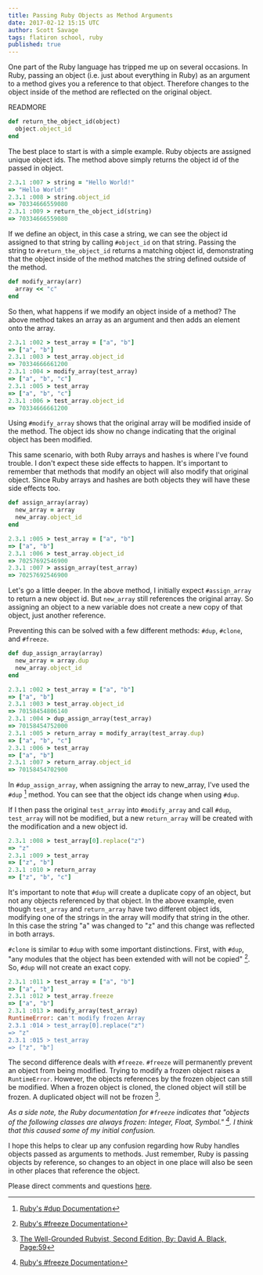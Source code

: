 ```yaml
---
title: Passing Ruby Objects as Method Arguments
date: 2017-02-12 15:15 UTC
author: Scott Savage
tags: flatiron school, ruby
published: true
---
```


One part of the Ruby language has tripped me up on several occasions.  In Ruby,
passing an object \(i.e. just about everything in Ruby\) as an argument to a
method gives you a reference to that object.  Therefore changes to the object
inside of the method are reflected on the original object.

READMORE

```ruby
def return_the_object_id(object)
  object.object_id
end
```

The best place to start is with a simple example.  Ruby objects are assigned
unique object ids.  The method above simply returns the object id of the passed
in object.

```ruby
2.3.1 :007 > string = "Hello World!"
=> "Hello World!"
2.3.1 :008 > string.object_id
=> 70334666559080
2.3.1 :009 > return_the_object_id(string)
=> 70334666559080
```

If we define an object, in this case a string, we can see the object id assigned
to that string by calling ```#object_id``` on that string.  Passing the string
to ```#return_the_object_id``` returns a matching object id, demonstrating that
the object inside of the method matches the string defined outside of the
method.

```ruby
def modify_array(arr)
  array << "c"
end
```

So then, what happens if we modify an object inside of a method?  The above
method takes an array as an argument and then adds an element onto the array.

```ruby
2.3.1 :002 > test_array = ["a", "b"]
=> ["a", "b"]
2.3.1 :003 > test_array.object_id
=> 70334666661200
2.3.1 :004 > modify_array(test_array)
=> ["a", "b", "c"]
2.3.1 :005 > test_array
=> ["a", "b", "c"]
2.3.1 :006 > test_array.object_id
=> 70334666661200
```

Using ```#modify_array``` shows that the original array will be modified inside
of the method.  The object ids show no change indicating that the original
object has been modified.

This same scenario, with both Ruby arrays and hashes is where I've found
trouble.  I don't expect these side effects to happen.  It's important to
remember that methods that modify an object will also modify that original
object.  Since Ruby arrays and hashes are both objects they will have these side
effects too.

```ruby
def assign_array(array)
  new_array = array
  new_array.object_id
end
```

```ruby
2.3.1 :005 > test_array = ["a", "b"]
=> ["a", "b"]
2.3.1 :006 > test_array.object_id
=> 70257692546900
2.3.1 :007 > assign_array(test_array)
=> 70257692546900
```

Let's go a little deeper.  In the above method, I initially expect
```#assign_array``` to return a new object id.  But ```new_array``` still
references the original array.  So assigning an object to a new variable does
not create a new copy of that object, just another reference.

Preventing this can be solved with a few different methods: ```#dup```,
```#clone```, and ```#freeze```.

```ruby
def dup_assign_array(array)
  new_array = array.dup
  new_array.object_id
end
```

```ruby
2.3.1 :002 > test_array = ["a", "b"]
=> ["a", "b"]
2.3.1 :003 > test_array.object_id
=> 70158454806140
2.3.1 :004 > dup_assign_array(test_array)
=> 70158454752000
2.3.1 :005 > return_array = modify_array(test_array.dup)
=> ["a", "b", "c"]
2.3.1 :006 > test_array
=> ["a", "b"]
2.3.1 :007 > return_array.object_id
=> 70158454702900
```

In ```#dup_assign_array```, when assigning the array to new_array, I've used the
```#dup``` [^1] method.  You can see that the object ids change when using ```#dup```.

If I then pass the original ```test_array``` into ```#modify_array``` and call
```#dup```, ```test_array``` will not be modified, but a new ```return_array```
will be created with the modification and a new object id.

```ruby
2.3.1 :008 > test_array[0].replace("z")
=> "z"
2.3.1 :009 > test_array
=> ["z", "b"]
2.3.1 :010 > return_array
=> ["z", "b", "c"]
```

It's important to note that ```#dup``` will create a duplicate copy of an
object, but not any objects referenced by that object.  In the above example,
even though ```test_array``` and ```return_array``` have two different object
ids, modifying one of the strings in the array will modify that string in the
other.  In this case the string "a" was changed to "z" and this change was
reflected in both arrays.

```#clone``` is similar to ```#dup``` with some important distinctions.  First,
with ```#dup```, "any modules that the object has been extended with will not be
copied" [^2].  So, ```#dup``` will not create an exact copy.

```ruby
2.3.1 :011 > test_array = ["a", "b"]
=> ["a", "b"]
2.3.1 :012 > test_array.freeze
=> ["a", "b"]
2.3.1 :013 > modify_array(test_array)
RuntimeError: can't modify frozen Array
2.3.1 :014 > test_array[0].replace("z")
=> "z"
2.3.1 :015 > test_array
=> ["z", "b"]
```

The second difference deals with ```#freeze```.  ```#freeze``` will permanently
prevent an object from being modified.  Trying to modify a frozen object raises
a ```RuntimeError```.  However, the objects references by the frozen object can
still be modified.  When a frozen object is cloned, the cloned object will still
be frozen.  A duplicated object will not be frozen [^3].

*As a side note, the Ruby documentation for ```#freeze``` indicates that
"objects of the following classes are always frozen: Integer, Float,
Symbol." [^2].  I think that this caused some of my initial confusion.*

I hope this helps to clear up any confusion regarding how Ruby handles objects
passed as arguments to methods.  Just remember, Ruby is passing objects by
reference, so changes to an object in one place will also be seen in other
places that reference the object.

Please direct comments and questions [here](https://www.snsavage.com/contact.html).

[^1]: [Ruby's #dup Documentation](https://ruby-doc.org/core-2.4.0/Object.html#method-i-dup)

[^2]: [Ruby's #freeze Documentation](https://ruby-doc.org/core-2.4.0/Object.html#method-i-freeze)

[^3]: [The Well-Grounded Rubyist, Second Edition, By: David A. Black, Page:59](https://www.manning.com/books/the-well-grounded-rubyist-second-edition)

